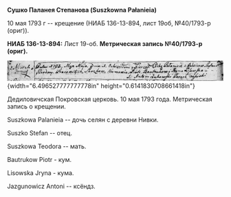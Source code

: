 **Сушко Паланея Степанова (Suszkowna Pałanieia)**

10 мая 1793 г -- крещение (НИАБ 136-13-894, лист 19об, №40/1793-р
(ориг)).

**НИАБ 136-13-894:** Лист 19-об. **Метрическая запись №40/1793-р
(ориг).**

![](./media/91b9d5c934a38d71e00ca2b2127be255e0814d54.png){width="6.496527777777778in"
height="0.6141830708661418in"}

Дедиловичская Покровская церковь. 10 мая 1793 года. Метрическая запись о
крещении.

Suszkowa Palanieia -- дочь селян с деревни Нивки.

Suszko Stefan -- отец.

Suszkowa Teodora -- мать.

Bautrukow Piotr - кум.

Lisowska Jryna - кума.

Jazgunowicz Antoni -- ксёндз.
